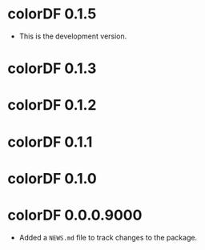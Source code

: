 # colorDF 0.1.5

 * This is the development version.

# colorDF 0.1.3

# colorDF 0.1.2

# colorDF 0.1.1

# colorDF 0.1.0

# colorDF 0.0.0.9000

* Added a `NEWS.md` file to track changes to the package.

